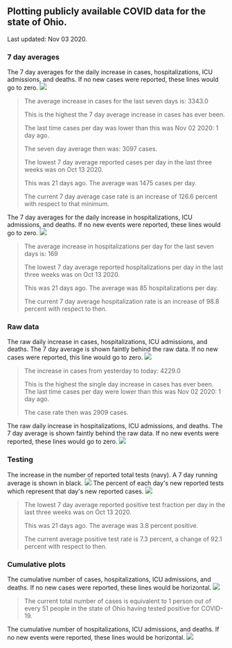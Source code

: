 ## Plotting publicly available COVID data for the state of Ohio. 

Last updated: Nov 03 2020. 

### 7 day averages
The 7 day averages for the daily increase in cases, hospitalizations, ICU admissions, and deaths. If no new cases were reported, these lines would go to zero.
![](7dayaverage_cases.png)

>The average increase in cases for the last seven days is: 3343.0
>
>This is the highest the 7 day average increase in cases has ever been.
>
>The last time cases per day was lower than this was Nov 02 2020: 1 day ago.
>
>The seven day average then was: 3097 cases.
>
>The lowest 7 day average reported cases per day in the last three weeks was on Oct 13 2020.
>
>This was 21 days ago. The average was 1475 cases per day.
>
>The current 7 day average case rate is an increase of 126.6 percent with respect to that minimum.

The 7 day averages for the daily increase in hospitalizations, ICU admissions, and deaths. If no new events were reported, these lines would go to zero.
![](7dayaverage_hospital.png)

>The average increase in hospitalizations per day for the last seven days is: 169
>
>The lowest 7 day average reported hospitalizations per day in the last three weeks was on Oct 13 2020.
>
>This was 21 days ago. The average was 85 hospitalizations per day.
>
>The current 7 day average hospitalization rate is an increase of 98.8 percent with respect to then.

### Raw data
The raw daily increase in cases, hospitalizations, ICU admissions, and deaths. The 7 day average is shown faintly behind the raw data. If no new cases were reported, this line would go to zero.
![](DailyCases.png)

>The increase in cases from yesterday to today: 4229.0 
>
>This is the highest the single day increase in cases has ever been.
>The last time cases per day were lower than this was Nov 02 2020: 1 day ago. 
>
>The case rate then was 2909 cases.

The raw daily increase in hospitalizations, ICU admissions, and deaths. The 7 day average is shown faintly behind the raw data. If no new events were reported, these lines would go to zero.
![](DailyHospitalizations.png)

### Testing

The increase in the number of reported total tests (navy). A 7 day running average is shown in black.
![](DailyTests.png)
The percent of each day's new reported tests which represent that day's new reported cases.
![](percentpositive_tests.png)

>The lowest 7 day average reported positive test fraction per day in the last three weeks was on Oct 13 2020.
>
>This was 21 days ago. The average was 3.8 percent positive. 
>
>The current average positive test rate is 7.3 percent, a change of 92.1 percent with respect to then. 

### Cumulative plots
The cumulative number of cases, hospitalizations, ICU admissions, and deaths. If no new cases were reported, these lines would be horizontal.
![](Cases.png)

>The current total number of cases is equivalent to 1 person out of every 51 people in the state of Ohio having tested positive for COVID-19.

The cumulative number of hospitalizations, ICU admissions, and deaths. If no new events were reported, these lines would be horizontal.
![](Hospitalizations.png)
